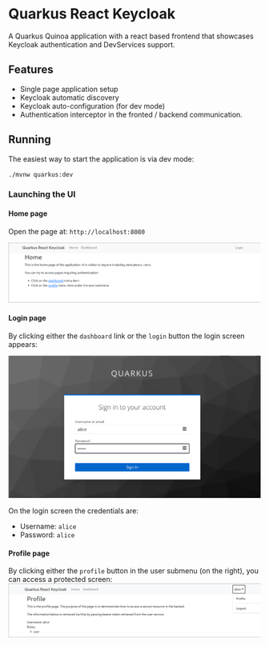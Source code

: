 # Quarkus React Keycloak

A Quarkus Quinoa application with a react based frontend that showcases Keycloak authentication and DevServices support.

## Features

- Single page application setup
- Keycloak automatic discovery
- Keycloak auto-configuration (for dev mode)
- Authentication interceptor in the fronted / backend communication.

## Running 

The easiest way to start the application is via dev mode:

```
./mvnw quarkus:dev
```

### Launching the UI

#### Home page

Open the page at: `http://localhost:8080`

![Home Page](./assets/home.png)

#### Login page
By clicking either the `dashboard` link or the `login` button the login screen appears:

![Login Page](./assets/login.png)

On the login screen the credentials are:

- Username: `alice` 
- Password: `alice`

#### Profile page
By clicking either the `profile` button in the user submenu (on the right), you can access a protected screen:
![Profile Page](./assets/profile.png)


